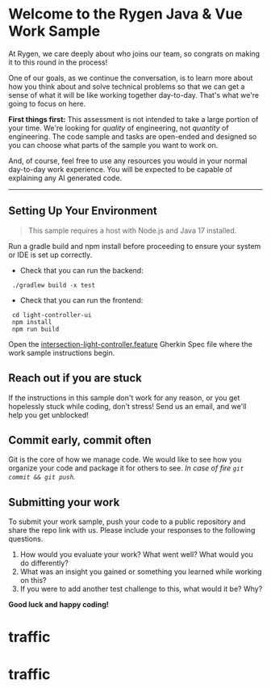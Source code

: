 # Welcome to the Rygen Java & Vue Work Sample

At Rygen, we care deeply about who joins our team, so congrats on making it to this round in the process!

One of our goals, as we continue the conversation, is to learn more about how you think about and solve technical problems so that we can get a sense of what it will be like working together day-to-day. That's what we're going to focus on here.

**First things first:** This assessment is not intended to take a large portion of your time. We're looking for _quality_ of engineering, not _quantity_ of engineering. The code sample and tasks are open-ended and designed so you can choose what parts of the sample you want to work on.

And, of course, feel free to use any resources you would in your normal day-to-day work experience. You will be expected to be capable of explaining any AI generated code.

<hr>

## Setting Up Your Environment

> This sample requires a host with Node.js and Java 17 installed.

Run a gradle build and npm install before proceeding to ensure your system or IDE is set up correctly.

- Check that you can run the backend:

 ```shell
  ./gradlew build -x test
 ```

- Check that you can run the frontend:

 ```shell
  cd light-controller-ui
  npm install
  npm run build
 ```

Open the [intersection-light-controller.feature](./src/main/features/intersection-light-controller.feature) Gherkin Spec file where the work sample instructions begin.

## Reach out if you are stuck

If the instructions in this sample don't work for any reason, or you get hopelessly stuck while coding, don't stress! Send us an email, and we'll help you get unblocked!

## Commit early, commit often

Git is the core of how we manage code. We would like to see how you organize your code and package it for others to see. _In case of fire `git commit && git push`._

## Submitting your work

To submit your work sample, push your code to a public repository and share the repo link with us. Please include your responses to the following questions.

1. How would you evaluate your work? What went well? What would you do differently?
1. What was an insight you gained or something you learned while working on this?
1. If you were to add another test challenge to this, what would it be? Why?

**Good luck and happy coding!**
# traffic
# traffic
